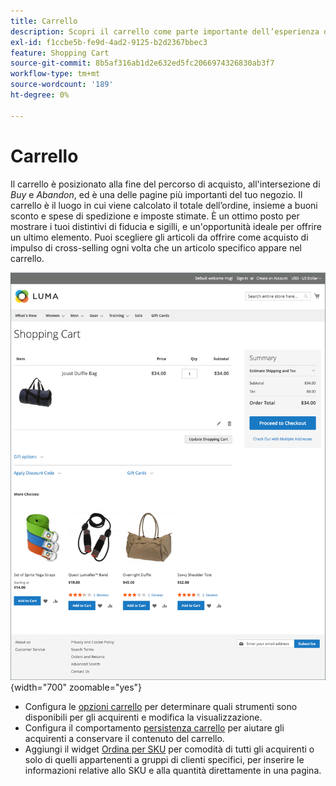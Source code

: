 ```yaml
---
title: Carrello
description: Scopri il carrello come parte importante dell’esperienza di acquisto sul tuo negozio.
exl-id: f1ccbe5b-fe9d-4ad2-9125-b2d2367bbec3
feature: Shopping Cart
source-git-commit: 8b5af316ab1d2e632ed5fc2066974326830ab3f7
workflow-type: tm+mt
source-wordcount: '189'
ht-degree: 0%

---
```


# Carrello

Il carrello è posizionato alla fine del percorso di acquisto, all&#39;intersezione di _Buy_ e _Abandon_, ed è una delle pagine più importanti del tuo negozio. Il carrello è il luogo in cui viene calcolato il totale dell’ordine, insieme a buoni sconto e spese di spedizione e imposte stimate. È un ottimo posto per mostrare i tuoi distintivi di fiducia e sigilli, e un&#39;opportunità ideale per offrire un ultimo elemento. Puoi scegliere gli articoli da offrire come acquisto di impulso di cross-selling ogni volta che un articolo specifico appare nel carrello.

![Nella pagina del carrello sono visualizzati gli strumenti che il cliente può utilizzare per gestire i prodotti per il proprio ordine ](./assets/storefront-cart-full.png){width="700" zoomable="yes"}

- Configura le [opzioni carrello](cart-configuration.md) per determinare quali strumenti sono disponibili per gli acquirenti e modifica la visualizzazione.
- Configura il comportamento [persistenza carrello](cart-persistent.md) per aiutare gli acquirenti a conservare il contenuto del carrello.
- Aggiungi il widget [Ordina per SKU](order-by-sku.md) per comodità di tutti gli acquirenti o solo di quelli appartenenti a gruppi di clienti specifici, per inserire le informazioni relative allo SKU e alla quantità direttamente in una pagina.
